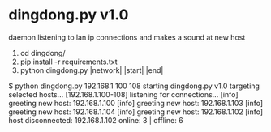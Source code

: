 # dingdong.py v1.0

daemon listening to lan ip connections and makes a sound at new host

1. cd dingdong/
2. pip install -r requirements.txt
3. python dingdong.py |network| |start| |end|

$ python dingdong.py 192.168.1 100 108
starting dingdong.py v1.0
targeting selected hosts... [192.168.1.100-108]
listening for connections...
[info] greeting new host: 192.168.1.100
[info] greeting new host: 192.168.1.103
[info] greeting new host: 192.168.1.104
[info] greeting new host: 192.168.1.102
[info] host disconnected: 192.168.1.102
online: 3 | offline: 6
